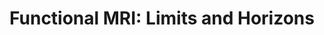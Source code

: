 ---
title: "Functional MRI:  Limits and Horizons"
project_id: 
conf_date: 2009-10-06
conference_id: ""
presenters:
   - peter_bandettini
summary: "CNTRICS Tools for brain imaging"
file: /assets/presentations/
filename: 
layout: presentation
---